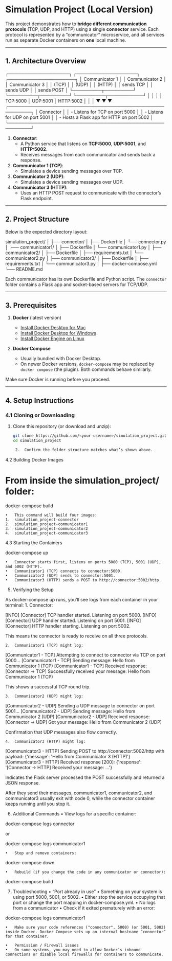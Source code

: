 # Simulation Project (Local Version)

This project demonstrates how to **bridge different communication protocols** (TCP, UDP, and HTTP) using a single **connector** service. Each protocol is represented by a “communicator” microservice, and all services run as separate Docker containers on **one** local machine.

---

## 1. Architecture Overview

┌───────────────────┐      ┌───────────────────┐      ┌─────────────────────┐
│ Communicator 1    │      │ Communicator 2    │      │ Communicator 3      │
│ (TCP)             │      │ (UDP)             │      │ (HTTP)              │
│   sends TCP       │      │   sends UDP       │      │   sends POST        │
└─────────┬─────────┘      └─────────┬─────────┘      └─────────┬───────────┘
          │                          │                          │
          │ TCP:5000                 │ UDP:5001                 │ HTTP:5002
          │                          │                          │
          ▼                          ▼                          ▼
        ┌─────────────────────────────────────────────────────────┐
        │                           Connector                     │
        │          - Listens for TCP on port 5000                 │
        │          - Listens for UDP on port 5001                 │
        │          - Hosts a Flask app for HTTP on port 5002      │
        └─────────────────────────────────────────────────────────┘

1. **Connector**:  
   - A Python service that listens on **TCP:5000**, **UDP:5001**, and **HTTP:5002**.  
   - Receives messages from each communicator and sends back a response.  
2. **Communicator 1 (TCP)**:  
   - Simulates a device sending messages over TCP.  
3. **Communicator 2 (UDP)**:  
   - Simulates a device sending messages over UDP.  
4. **Communicator 3 (HTTP)**:  
   - Uses an HTTP POST request to communicate with the connector’s Flask endpoint.

---

## 2. Project Structure

Below is the expected directory layout:

simulation_project/
│
├── connector/
│   ├── Dockerfile
│   └── connector.py
│
├── communicator1/
│   ├── Dockerfile
│   └── communicator1.py
│
├── communicator2/
│   ├── Dockerfile
│   ├── requirements.txt
│   └── communicator2.py
│
├── communicator3/
│   ├── Dockerfile
│   ├── requirements.txt
│   └── communicator3.py
│
├── docker-compose.yml
└── README.md

Each communicator has its own Dockerfile and Python script. The `connector` folder contains a Flask app and socket-based servers for TCP/UDP.

---

## 3. Prerequisites

1. **Docker** (latest version)  
   - [Install Docker Desktop for Mac](https://docs.docker.com/desktop/install/mac-install/)  
   - [Install Docker Desktop for Windows](https://docs.docker.com/desktop/install/windows-install/)  
   - [Install Docker Engine on Linux](https://docs.docker.com/engine/install/)  

2. **Docker Compose**  
   - Usually bundled with Docker Desktop.  
   - On newer Docker versions, `docker-compose` may be replaced by `docker compose` (the plugin). Both commands behave similarly.

Make sure Docker is running before you proceed.

---

## 4. Setup Instructions

### 4.1 Cloning or Downloading

1. Clone this repository (or download and unzip):
   ```bash
   git clone https://github.com/<your-username>/simulation_project.git
   cd simulation_project

	2.	Confirm the folder structure matches what’s shown above.

4.2 Building Docker Images

# From inside the simulation_project/ folder:
docker-compose build

	•	This command will build four images:
	1.	simulation_project-connector
	2.	simulation_project-communicator1
	3.	simulation_project-communicator2
	4.	simulation_project-communicator3

4.3 Starting the Containers

docker-compose up

	•	Connector starts first, listens on ports 5000 (TCP), 5001 (UDP), and 5002 (HTTP).
	•	Communicator1 (TCP) connects to connector:5000.
	•	Communicator2 (UDP) sends to connector:5001.
	•	Communicator3 (HTTP) sends a POST to http://connector:5002/http.

5. Verifying the Setup

As docker-compose up runs, you’ll see logs from each container in your terminal:
	1.	Connector:

[INFO] [Connector] TCP handler started. Listening on port 5000.
[INFO] [Connector] UDP handler started. Listening on port 5001.
[INFO] [Connector] HTTP handler starting. Listening on port 5002.

This means the connector is ready to receive on all three protocols.

	2.	Communicator1 (TCP) might log:

[Communicator1 - TCP] Attempting to connect to connector via TCP on port 5000...
[Communicator1 - TCP] Sending message: Hello from Communicator 1 (TCP)
[Communicator1 - TCP] Received response: [Connector -> TCP] Successfully received your message: Hello from Communicator 1 (TCP)

This shows a successful TCP round trip.

	3.	Communicator2 (UDP) might log:

[Communicator2 - UDP] Sending a UDP message to connector on port 5001...
[Communicator2 - UDP] Sending message: Hello from Communicator 2 (UDP)
[Communicator2 - UDP] Received response: [Connector -> UDP] Got your message: Hello from Communicator 2 (UDP)

Confirmation that UDP messages also flow correctly.

	4.	Communicator3 (HTTP) might log:

[Communicator3 - HTTP] Sending POST to http://connector:5002/http with payload: {'message': 'Hello from Communicator 3 (HTTP)'}
[Communicator3 - HTTP] Received response [200]: {'response': '[Connector -> HTTP] Received your message: ...'}

Indicates the Flask server processed the POST successfully and returned a JSON response.

After they send their messages, communicator1, communicator2, and communicator3 usually exit with code 0, while the connector container keeps running until you stop it.

6. Additional Commands
	•	View logs for a specific container:

docker-compose logs connector

or

docker-compose logs communicator1


	•	Stop and remove containers:

docker-compose down


	•	Rebuild (if you change the code in any communicator or connector):

docker-compose build

7. Troubleshooting
	•	“Port already in use”
	•	Something on your system is using port 5000, 5001, or 5002.
	•	Either stop the service occupying that port or change the port mapping in docker-compose.yml.
	•	No logs from a communicator
	•	Check if it exited prematurely with an error:

docker-compose logs communicator1


	•	Make sure your code references ("connector", 5000) (or 5001, 5002) inside Docker. Docker Compose sets up an internal hostname “connector” for that container.

	•	Permission / Firewall issues
	•	On some systems, you may need to allow Docker’s inbound connections or disable local firewalls for containers to communicate.
